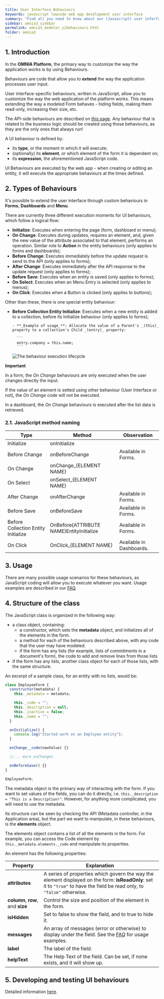 ```yaml
---
title: User Interface Behaviours
keywords: javascript lowcode web app development user interface
summary: "Find all you need to know about our (Javascript) user inferface behaviours and how you can design awesome user experiences for your web app users."
sidebar: omnia3_sidebar
permalink: omnia3_modeler_uibehaviours.html
folder: omnia3
---
```


## 1. Introduction

In the **OMNIA Platform**, the primary way to customize the way the application works is by using Behaviours.

Behaviours are code that allow you to **extend** the way the application processes user input.

User interface-specific behaviours, written in JavaScript, allow you to customize the way the web application of the platform works. This means extending the way a modeled Form behaves - hiding fields, making them read-only, increasing their size, etc.

The API-side behaviours are described on [this page](omnia3_modeler_behaviours.html). Any behaviour that is related to the business logic should be created using those behaviours, as they are the only ones that always run!

A UI behaviour is defined by:

- its **type**, or the moment in which it will execute;
- (optionally) its **element**, or which element of the form it is dependent on;
- its **expression**, the aforementioned JavaScript code.

UI Behaviours are executed by the web app - when creating or editing an entity, it will execute the appropriate behaviours at the times defined.

## 2. Types of Behaviours

It's possible to extend the user interface through custom behaviours in **Forms**, **Dashboards** and **Menu**.

There are currently three different execution moments for UI behaviours, which follow a logical flow:

- **Initialize**: Executes when entering the page (form, dashboard or menu);
- **On Change**: Executes during updates, requires an element, and, given the new value of the attribute associated to that element, performs an operation. Similar role to **Action** in the entity behaviours (only applies to forms and dashboards);
- **Before Change**: Executes immediately before the update request is send to the API (only applies to forms);
- **After Change**: Executes immediately after the API response to the update request (only applies to forms);
- **Before Save**: Executes when an entity is saved (only applies to forms);
- **On Select**: Executes when an Menu Entry is selected (only applies to menus);
- **On Click**: Executes when a Button is clicked (only applies to buttons);

Other than these, there is one special entity behaviour:

- **Before Collection Entity Initialize**: Executes when a new entity is added to a collection, before its Initialize behaviour (only applies to forms);

      - **_Example of usage_**: Allocate the value of a Parent's _(this)_ property to a collection's Child _(entry)_ property:

      	```
      	entry.company = this.name;
      	```

  ![The behaviour execution lifecycle](images\modeler\UIBehaviourLifecycle.png)

**Important**

In a form, the _On Change_ behaviours are only executed when the user changes directly the input.

If the value of an element is setted using other behaviour (User Interface or not), the _On Change_ code will not be executed.

In a dashboard, the _On Change_ behaviours is executed after the list data is retrieved.

### 2.1. JavaScript method naming

| Type                                | Method                                   | Observation              |
| ----------------------------------- | ---------------------------------------- | ------------------------ |
| Initialize                          | onInitialize                             |                          |
| Before Change                       | onBeforeChange                           | Available in Forms.      |
| On Change                           | onChange\_{ELEMENT NAME}                 |                          |
| On Select                           | onSelect\_{ELEMENT NAME}                 |                          |
| After Change                        | onAfterChange                            | Available in Forms.      |
| Before Save                         | onBeforeSave                             | Available in Forms.      |
| Before Collection Entity Initialize | OnBefore{ATTRIBUTE NAME}EntityInitialize | Available in Forms.      |
| On Click                            | OnClick\_{ELEMENT NAME}                  | Available in Dashboards. |

## 3. Usage

There are many possible usage scenarios for these behaviours, as JavaScript coding will allow you to execute whatever you want. Usage examples are described in our [FAQ](omnia3_modeler_entities.ui.html#6-user-interface-behaviours).

## 4. Structure of the class

The JavaScript class is organized in the following way:

- a class object, containing:
  - a constructor, which sets the **metadata** object, and initializes all of the elements in the form.
  - a method for each of the behaviours described above, with any code that the user may have modeled.
  - if the form has any lists (for example, lists of commitments in a document's form), the code to add and remove lines from those lists
- if the form has any lists, another class object for each of those lists, with the same structure.

An excerpt of a sample class, for an entity with no lists, would be:

```javascript
class EmployeeForm {
  constructor(metadata) {
    this._metadata = metadata;

    this._code = "";
    this._description = null;
    this._inactive = false;
    this._name = "";
  }

  onInitialize() {
    console.log("Started work on an Employee entity");
  }

  onChange__code(newValue) {}

  //... more onChanges

  onBeforeSave() {}
}

EmployeeForm;
```

The metadata object is the primary way of interacting with the form. If you want to set values of the fields, you can do it directly, i.e. `this._description = "This is a Description!"`. However, for anything more complicated, you will need to use the metadata.

Its structure can be seen by checking the API (Metadata controller, in the Application area), but the part we want to manipulate, in these behaviours, is the **elements** object.

The elements object contains a list of all the elements in the form. For example, you can access the Code element by `this._metadata.elements._code` and manipulate its properties.

An element has the following properties:

| Property                          | Explanation                                                                                                                                                               |
| --------------------------------- | ------------------------------------------------------------------------------------------------------------------------------------------------------------------------- |
| **attributes**                    | A series of properties which govern the way the element displayed on the form: **isReadOnly**: set it to `"true"` to have the field be read only, to `"false"` otherwise. |
| **column**, **row**, and **size** | Control the size and position of the element in the form.                                                                                                                 |
| **isHidden**                      | Set to false to show the field, and to true to hide it.                                                                                                                   |
| **messages**                      | An array of messages (error or otherwise) to display under the field. See the [FAQ](omnia3_modeler_entities_ui.html#2-user-interface-behaviours) for usage examples.      |
| **label**                         | The label of the field.                                                                                                                                                   |
| **helpText**                      | The Help Text of the field. Can be set, if none exists, and it will show up.                                                                                              |

## 5. Developing and testing UI behaviours

Detailed information [here](omnia3_modeler_developingbehaviours.md).
